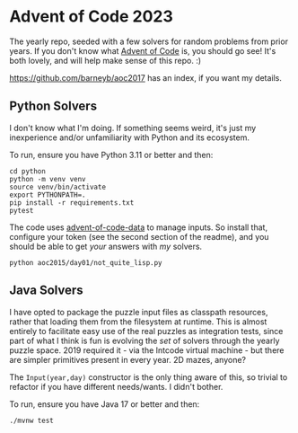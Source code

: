 # Advent of Code 2023

The yearly repo, seeded with a few solvers for random problems from prior years.
If you don't know what [Advent of Code](https://adventofcode.com) is, you should
go see! It's both lovely, and will help make sense of this repo. :)

https://github.com/barneyb/aoc2017 has an index, if you want my details.

## Python Solvers

I don't know what I'm doing. If something seems weird, it's just my inexperience
and/or unfamiliarity with Python and its ecosystem.

To run, ensure you have Python 3.11 or better and then:

```
cd python
python -m venv venv
source venv/bin/activate
export PYTHONPATH=.
pip install -r requirements.txt
pytest
```

The code uses [advent-of-code-data](https://github.com/wimglenn/advent-of-code-data)
to manage inputs. So install that, configure your token (see the second section
of the readme), and you should be able to get _your_ answers with _my_ solvers.

```
python aoc2015/day01/not_quite_lisp.py
```

## Java Solvers

I have opted to package the puzzle input files as classpath resources, rather
that loading them from the filesystem at runtime. This is almost entirely to
facilitate easy use of the real puzzles as integration tests, since part of what
I think is fun is evolving the _set_ of solvers through the yearly puzzle space.
2019 required it - via the Intcode virtual machine - but there are simpler
primitives present in every year. 2D mazes, anyone?

The `Input(year,day)` constructor is the only thing aware of this, so trivial to
refactor if you have different needs/wants. I didn't bother.

To run, ensure you have Java 17 or better and then:

```
./mvnw test
```
